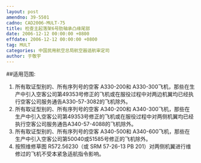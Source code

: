 ```yaml
---
layout: post
amendno: 39-5501
cadno: CAD2006-MULT-75
title: 检查主起落架6号肋轴承凸缘尾部
date: 2006-12-12 00:00:00 +0800
effdate: 2006-12-12 00:00:00 +0800
tag: MULT
categories: 中国民用航空总局航空器适航审定司
author: 于敬宇
---
```


##适用范围:
1. 所有取证型别的、所有序列号的空客 A330-200和 A330-300飞机，那些在生产中引入空客公司第49353号修正的飞机或在服役过程中对两边机翼均已经执行空客公司服务通告A330-57-3082的飞机除外。
2. 所有取证型别的、所有序列号的空客 A340-200和 A340-300飞机，那些在生产中引入空客公司第49353号修正的飞机或在服役过程中对两侧机翼均已经执行空客公司服务通告A340-57-4088的飞机除外。
3. 所有取证型别的、所有序列号的空客 A340-500和 A340-600飞机，那些在生产中引入空客公司第50040或51585号修正的飞机除外。
4. 按照维修草图 R572.56230（或 SRM 57-26-13 PB 201）对两侧机翼进行维修过的飞机不受本紧急适航指令影响。

